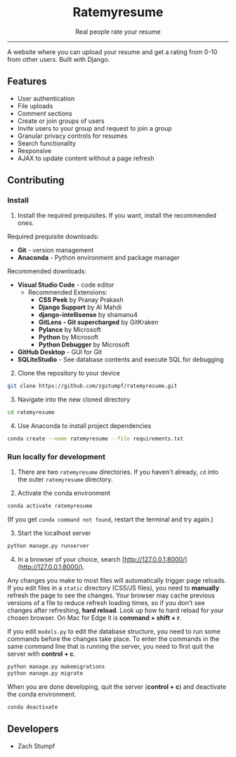 <h1 align="center">Ratemyresume</h1>

<p align="center">Real people rate your resume</p>

<hr/>

<p>A website where you can upload your resume and get a rating from 0-10 from other users. Built with Django.</p>

<h2>Features</h2>

<ul>
  <li>User authentication</li>
  <li>File uploads</li>
  <li>Comment sections</li>
  <li>Create or join groups of users</li>
  <li>Invite users to your group and request to join a group</li>
  <li>Granular privacy controls for resumes</li>
  <li>Search functionality</li>
  <li>Responsive</li>
  <li>AJAX to update content without a page refresh</li>
</ul>

<h2>Contributing</h2>

<h3>Install</h3>

1. Install the required prequisites. If you want, install the recommended ones.

Required prequisite downloads:
- **Git** - version management
- **Anaconda** - Python environment and package manager

Recommended downloads:
- **Visual Studio Code** - code editor
    - Recommended Extensions:
        - **CSS Peek** by Pranay Prakash
        - **Django Support** by Al Mahdi
        - **django-intellisense** by shamanu4
        - **GitLens - Git supercharged** by GitKraken
        - **Pylance** by Microsoft
        - **Python** by Microsoft
        - **Python Debugger** by Microsoft
- **GitHub Desktop** - GUI for Git
- **SQLiteStudio** - See database contents and execute SQL for debugging

2. Clone the repository to your device

```sh
git clone https://github.com/zgstumpf/ratemyresume.git
```

3. Navigate into the new cloned directory

```sh
cd ratemyresume
```

4. Use Anaconda to install project dependencies

```sh
conda create --name ratemyresume --file requirements.txt
```

<h3>Run locally for development</h3>

1. There are two `ratemyresume` directories. If you haven't already, `cd` into the outer `ratemyresume` directory.

2. Activate the conda environment

```sh
conda activate ratemyresume
```

(If you get `conda command not found`, restart the terminal and try again.)

3. Start the localhost server

```sh
python manage.py runserver
```

4. In a browser of your choice, search [http://127.0.0.1:8000/](http://127.0.0.1:8000/).

Any changes you make to most files will automatically trigger page reloads. If you edit files in a `static` directory (CSS/JS files), you need to **manually** refresh the page to see the changes. Your browser may cache previous versions of a file to reduce refresh loading times, so if you don't see changes after refreshing, **hard reload**. Look up how to hard reload for your chosen browser. On Mac for Edge it is **command + shift + r**.

If you edit `models.py` to edit the database structure, you need to run some commands before the changes take place. To enter the commands in the same command line that is running the server, you need to first quit the server with **control + c**.

```sh
python manage.py makemigrations
python manage.py migrate
```

When you are done developing, quit the server (**control + c**) and deactivate the conda environment.

```sh
conda deactivate
```


<h2>Developers</h2>

<ul>
  <li>Zach Stumpf</li>
</ul>
